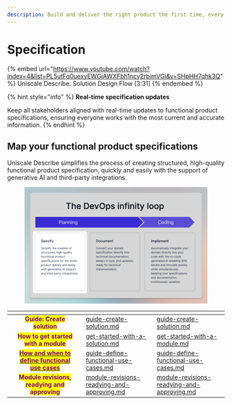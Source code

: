 ```yaml
---
description: Build and deliver the right product the first time, every time.
---
```


# Specification

{% embed url="https://www.youtube.com/watch?index=4&list=PL5utFq0uexyEWGiAWXFbh1ncy2rbimVGi&v=SHpHH7qhk3Q" %}
Uniscale Describe: Solution Design Flow \[3:31]
{% endembed %}

{% hint style="info" %}
**Real-time specification updates**

Keep all stakeholders aligned with real-time updates to functional product specifications, ensuring everyone works with the most current and accurate information.
{% endhint %}



## **Map your functional product specifications**

Uniscale Describe simplifies the process of creating structured, high-quality functional product specification, quickly and easily with the support of generative AI and third-party integrations.

<figure><img src="../../.gitbook/assets/CleanShot 2024-03-20 at 15.48.30.png" alt=""><figcaption></figcaption></figure>



<table data-card-size="large" data-view="cards"><thead><tr><th></th><th align="center"></th><th></th><th data-hidden data-type="content-ref"></th><th data-hidden data-card-target data-type="content-ref"></th></tr></thead><tbody><tr><td></td><td align="center"><mark style="color:purple;"><strong>Guide: Create solution</strong></mark> </td><td></td><td><a href="guide-create-solution.md">guide-create-solution.md</a></td><td><a href="guide-create-solution.md">guide-create-solution.md</a></td></tr><tr><td></td><td align="center"><mark style="color:purple;"><strong>How to get started with a module</strong></mark> </td><td></td><td><a href="get-started-with-a-solution.md">get-started-with-a-solution.md</a></td><td><a href="get-started-with-a-module.md">get-started-with-a-module.md</a></td></tr><tr><td></td><td align="center"><a href="guide-define-functional-use-cases.md"><mark style="color:purple;"><strong>How and when to define functional use cases</strong></mark></a></td><td></td><td><a href="guide-define-functional-use-cases.md">guide-define-functional-use-cases.md</a></td><td><a href="guide-define-functional-use-cases.md">guide-define-functional-use-cases.md</a></td></tr><tr><td></td><td align="center"><mark style="color:purple;"><strong>Module revisions, readying and approving</strong></mark></td><td></td><td><a href="module-revisions-readying-and-approving.md">module-revisions-readying-and-approving.md</a></td><td><a href="module-revisions-readying-and-approving.md">module-revisions-readying-and-approving.md</a></td></tr></tbody></table>
